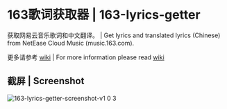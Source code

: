 # 163歌词获取器 | 163-lyrics-getter

获取网易云音乐歌词和中文翻译。 | Get lyrics and translated lyrics (Chinese) from NetEase Cloud Music (music.163.com).

更多请参考 [wiki](https://github.com/ij96/163-lyrics-getter/wiki) | For more information please read [wiki](https://github.com/ij96/163-lyrics-getter/wiki)

## 截屏 | Screenshot

![163-lyrics-getter-screenshot-v1 0 3](https://user-images.githubusercontent.com/25159698/35242622-f12aab5c-ffb1-11e7-9ed7-b24e8e82761e.png)